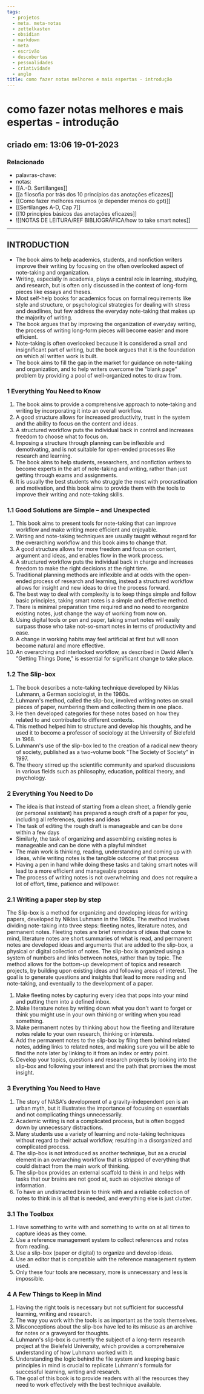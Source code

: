 ```yaml
---
tags:
  - projetos
  - meta. meta-notas
  - zettelkasten
  - obsidian
  - markdown
  - meta
  - escrivão
  - descobertas
  - pessoalidades
  - criatividade
  - anglo
title: como fazer notas melhores e mais espertas - introdução
---
```


# como fazer notas melhores e mais espertas - introdução

## criado em: 13:06 19-01-2023

### Relacionado

- palavras-chave: 
- notas: 
- [[A.-D. Sertillanges]]
- [[a filosofia por trás dos 10 princípios das anotações eficazes]]
- [[Como fazer melhores resumos (e depender menos do gpt)]]
- [[Sertilanges A-D, Cap 7]]
- [[10 princípios básicos das anotações eficazes]]
- ![[NOTAS DE LEITURA/REF BIBLIOGRÁFICA/how to take smart notes]]
---

## **INTRODUCTION**

- The book aims to help academics, students, and nonfiction writers improve their writing by focusing on the often overlooked aspect of note-taking and organization.
- Writing, especially in academia, plays a central role in learning, studying, and research, but is often only discussed in the context of long-form pieces like essays and theses.
- Most self-help books for academics focus on formal requirements like style and structure, or psychological strategies for dealing with stress and deadlines, but few address the everyday note-taking that makes up the majority of writing.
- The book argues that by improving the organization of everyday writing, the process of writing long-form pieces will become easier and more efficient.
- Note-taking is often overlooked because it is considered a small and insignificant part of writing, but the book argues that it is the foundation on which all written work is built.
- The book aims to fill the gap in the market for guidance on note-taking and organization, and to help writers overcome the "blank page" problem by providing a pool of well-organized notes to draw from.

### **1 Everything You Need to Know**

  1. The book aims to provide a comprehensive approach to note-taking and writing by incorporating it into an overall workflow.
2. A good structure allows for increased productivity, trust in the system and the ability to focus on the content and ideas.
3. A structured workflow puts the individual back in control and increases freedom to choose what to focus on.
4. Imposing a structure through planning can be inflexible and demotivating, and is not suitable for open-ended processes like research and learning.
5. The book aims to help students, researchers, and nonfiction writers to become experts in the art of note-taking and writing, rather than just getting through exams and assignments.
6. It is usually the best students who struggle the most with procrastination and motivation, and this book aims to provide them with the tools to improve their writing and note-taking skills.

### **1.1 Good Solutions are Simple – and Unexpected**

1. This book aims to present tools for note-taking that can improve workflow and make writing more efficient and enjoyable.
2. Writing and note-taking techniques are usually taught without regard for the overarching workflow and this book aims to change that.
3. A good structure allows for more freedom and focus on content, argument and ideas, and enables flow in the work process.
4. A structured workflow puts the individual back in charge and increases freedom to make the right decisions at the right time.
5. Traditional planning methods are inflexible and at odds with the open-ended process of research and learning, instead a structured workflow allows for insight and new ideas to drive the process forward.
6. The best way to deal with complexity is to keep things simple and follow basic principles, taking smart notes is a simple and effective method.
7. There is minimal preparation time required and no need to reorganize existing notes, just change the way of working from now on.
8. Using digital tools or pen and paper, taking smart notes will easily surpass those who take not-so-smart notes in terms of productivity and ease.
9. A change in working habits may feel artificial at first but will soon become natural and more effective.
10. An overarching and interlocked workflow, as described in David Allen's "Getting Things Done," is essential for significant change to take place.

### **1.2 The Slip-box**

1. The book describes a note-taking technique developed by Niklas Luhmann, a German sociologist, in the 1960s.
2. Luhmann's method, called the slip-box, involved writing notes on small pieces of paper, numbering them and collecting them in one place.
3. He then developed categories for these notes based on how they related to and contributed to different contexts.
4. This method helped him to structure and develop his thoughts, and he used it to become a professor of sociology at the University of Bielefeld in 1968.
5. Luhmann's use of the slip-box led to the creation of a radical new theory of society, published as a two-volume book "The Society of Society" in 1997.
6. The theory stirred up the scientific community and sparked discussions in various fields such as philosophy, education, political theory, and psychology.

### **2 Everything You Need to Do**

  - The idea is that instead of starting from a clean sheet, a friendly genie (or personal assistant) has prepared a rough draft of a paper for you, including all references, quotes and ideas
- The task of editing the rough draft is manageable and can be done within a few days
- Similarly, the task of organizing and assembling existing notes is manageable and can be done with a playful mindset
- The main work is thinking, reading, understanding and coming up with ideas, while writing notes is the tangible outcome of that process
- Having a pen in hand while doing these tasks and taking smart notes will lead to a more efficient and manageable process
- The process of writing notes is not overwhelming and does not require a lot of effort, time, patience and willpower.

### **2.1 Writing a paper step by step**

  The Slip-box is a method for organizing and developing ideas for writing papers, developed by Niklas Luhmann in the 1960s. The method involves dividing note-taking into three steps: fleeting notes, literature notes, and permanent notes. Fleeting notes are brief reminders of ideas that come to mind, literature notes are short summaries of what is read, and permanent notes are developed ideas and arguments that are added to the slip-box, a physical or digital collection of notes. The slip-box is organized using a system of numbers and links between notes, rather than by topic. The method allows for the bottom-up development of topics and research projects, by building upon existing ideas and following areas of interest. The goal is to generate questions and insights that lead to more reading and note-taking, and eventually to the development of a paper.

  1. Make fleeting notes by capturing every idea that pops into your mind and putting them into a defined inbox.
2. Make literature notes by writing down what you don't want to forget or think you might use in your own thinking or writing when you read something.
3. Make permanent notes by thinking about how the fleeting and literature notes relate to your own research, thinking or interests.
4. Add the permanent notes to the slip-box by filing them behind related notes, adding links to related notes, and making sure you will be able to find the note later by linking to it from an index or entry point.
5. Develop your topics, questions and research projects by looking into the slip-box and following your interest and the path that promises the most insight.

### **3 Everything You Need to Have**

1. The story of NASA's development of a gravity-independent pen is an urban myth, but it illustrates the importance of focusing on essentials and not complicating things unnecessarily.
2. Academic writing is not a complicated process, but is often bogged down by unnecessary distractions.
3. Many students use a variety of learning and note-taking techniques without regard to their actual workflow, resulting in a disorganized and complicated process.
4. The slip-box is not introduced as another technique, but as a crucial element in an overarching workflow that is stripped of everything that could distract from the main work of thinking.
5. The slip-box provides an external scaffold to think in and helps with tasks that our brains are not good at, such as objective storage of information.
6. To have an undistracted brain to think with and a reliable collection of notes to think in is all that is needed, and everything else is just clutter.

### **3.1 The Toolbox**

1. Have something to write with and something to write on at all times to capture ideas as they come.
2. Use a reference management system to collect references and notes from reading.
3. Use a slip-box (paper or digital) to organize and develop ideas.
4. Use an editor that is compatible with the reference management system used.
5. Only these four tools are necessary, more is unnecessary and less is impossible.

### **4 A Few Things to Keep in Mind**

1. Having the right tools is necessary but not sufficient for successful learning, writing and research.
2. The way you work with the tools is as important as the tools themselves.
3. Misconceptions about the slip-box have led to its misuse as an archive for notes or a graveyard for thoughts.
4. Luhmann's slip-box is currently the subject of a long-term research project at the Bielefeld University, which provides a comprehensive understanding of how Luhmann worked with it.
5. Understanding the logic behind the file system and keeping basic principles in mind is crucial to replicate Luhmann's formula for successful learning, writing and research.
6. The goal of this book is to provide readers with all the resources they need to work effectively with the best technique available.
  

